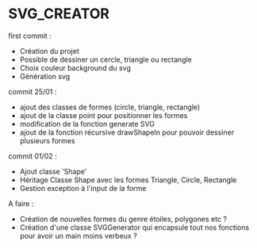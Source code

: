 # SVG_CREATOR

first commit : 
- Création du projet 
- Possible de dessiner un cercle, triangle ou rectangle
- Choix couleur background du svg
- Génération svg

commit 25/01 : 
- ajout des classes de formes (circle, triangle, rectangle)
- ajout de la classe point pour positionner les formes
- modification de la fonction generate SVG
- ajout de la fonction récursive drawShapeIn pour pouvoir dessiner plusieurs formes

commit 01/02 : 
- Ajout classe 'Shape'
- Héritage Classe Shape avec les formes Triangle, Circle, Rectangle
- Gestion exception à l'input de la forme


A faire : 
- Création de nouvelles formes du genre étoiles, polygones etc ?
- Création d'une classe SVGGenerator qui encapsule tout nos fonctions pour avoir un main moins verbeux ?
